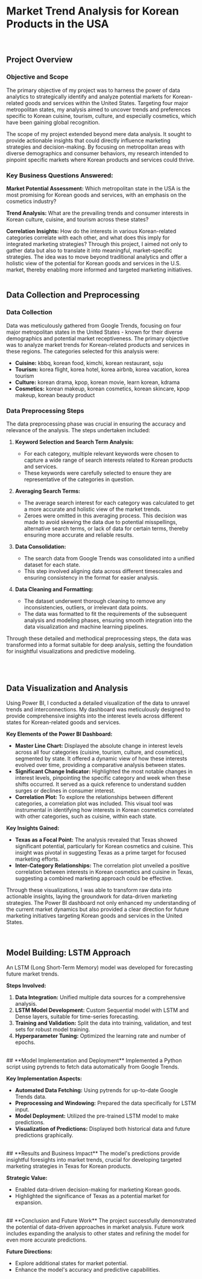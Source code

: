 # Market Trend Analysis for Korean Products in the USA
<br>

## **Project Overview**

### **Objective and Scope**
The primary objective of my project was to harness the power of data analytics to strategically identify and analyze potential markets for Korean-related goods and services within the United States. Targeting four major metropolitan states, my analysis aimed to uncover trends and preferences specific to Korean cuisine, tourism, culture, and especially cosmetics, which have been gaining global recognition.

The scope of my project extended beyond mere data analysis. It sought to provide actionable insights that could directly influence marketing strategies and decision-making. By focusing on metropolitan areas with diverse demographics and consumer behaviors, my research intended to pinpoint specific markets where Korean products and services could thrive.

### **Key Business Questions Answered:**
**Market Potential Assessment:** Which metropolitan state in the USA is the most promising for Korean goods and services, with an emphasis on the cosmetics industry?

**Trend Analysis:** What are the prevailing trends and consumer interests in Korean culture, cuisine, and tourism across these states?

**Correlation Insights:** How do the interests in various Korean-related categories correlate with each other, and what does this imply for integrated marketing strategies?
Through this project, I aimed not only to gather data but also to translate it into meaningful, market-specific strategies. The idea was to move beyond traditional analytics and offer a holistic view of the potential for Korean goods and services in the U.S. market, thereby enabling more informed and targeted marketing initiatives.
<br>
<br>

## **Data Collection and Preprocessing**

### **Data Collection**
Data was meticulously gathered from Google Trends, focusing on four major metropolitan states in the United States - known for their diverse demographics and potential market receptiveness. The primary objective was to analyze market trends for Korean-related products and services in these regions. The categories selected for this analysis were:

- **Cuisine:** kbbq, korean food, kimchi, korean restaurant, soju
- **Tourism:** korea flight, korea hotel, korea airbnb, korea vacation, korea tourism
- **Culture:** korean drama, kpop, korean movie, learn korean, kdrama
- **Cosmetics:** korean makeup, korean cosmetics, korean skincare, kpop makeup, korean beauty product

### **Data Preprocessing Steps**
The data preprocessing phase was crucial in ensuring the accuracy and relevance of the analysis. The steps undertaken included:

1. **Keyword Selection and Search Term Analysis:**
   - For each category, multiple relevant keywords were chosen to capture a wide range of search interests related to Korean products and services.
   - These keywords were carefully selected to ensure they are representative of the categories in question.

2. **Averaging Search Terms:**
   - The average search interest for each category was calculated to get a more accurate and holistic view of the market trends.
   - Zeroes were omitted in this averaging process. This decision was made to avoid skewing the data due to potential misspellings, alternative search terms, or lack of data for certain terms, thereby ensuring more accurate and reliable results.

3. **Data Consolidation:**
   - The search data from Google Trends was consolidated into a unified dataset for each state.
   - This step involved aligning data across different timescales and ensuring consistency in the format for easier analysis.

4. **Data Cleaning and Formatting:**
   - The dataset underwent thorough cleaning to remove any inconsistencies, outliers, or irrelevant data points.
   - The data was formatted to fit the requirements of the subsequent analysis and modeling phases, ensuring smooth integration into the data visualization and machine learning pipelines.

Through these detailed and methodical preprocessing steps, the data was transformed into a format suitable for deep analysis, setting the foundation for insightful visualizations and predictive modeling.

<br>
<br>

## **Data Visualization and Analysis**
Using Power BI, I conducted a detailed visualization of the data to unravel trends and interconnections. My dashboard was meticulously designed to provide comprehensive insights into the interest levels across different states for Korean-related goods and services.

**Key Elements of the Power BI Dashboard:**
- **Master Line Chart:** Displayed the absolute change in interest levels across all four categories (cuisine, tourism, culture, and cosmetics), segmented by state. It offered a dynamic view of how these interests evolved over time, providing a comparative analysis between states.
- **Significant Change Indicator:** Highlighted the most notable changes in interest levels, pinpointing the specific category and week when these shifts occurred. It served as a quick reference to understand sudden surges or declines in consumer interest.
- **Correlation Plot:** To explore the relationships between different categories, a correlation plot was included. This visual tool was instrumental in identifying how interests in Korean cosmetics correlated with other categories, such as cuisine, within each state.

**Key Insights Gained:**
- **Texas as a Focal Point:** The analysis revealed that Texas showed significant potential, particularly for Korean cosmetics and cuisine. This insight was pivotal in suggesting Texas as a prime target for focused marketing efforts.
- **Inter-Category Relationships:** The correlation plot unveiled a positive correlation between interests in Korean cosmetics and cuisine in Texas, suggesting a combined marketing approach could be effective.

Through these visualizations, I was able to transform raw data into actionable insights, laying the groundwork for data-driven marketing strategies. The Power BI dashboard not only enhanced my understanding of the current market dynamics but also provided a clear direction for future marketing initiatives targeting Korean goods and services in the United States.


<br>

## **Model Building: LSTM Approach**
An LSTM (Long Short-Term Memory) model was developed for forecasting future market trends. 

**Steps Involved:**
1. **Data Integration:** Unified multiple data sources for a comprehensive analysis.
2. **LSTM Model Development:** Custom Sequential model with LSTM and Dense layers, suitable for time-series forecasting.
3. **Training and Validation:** Split the data into training, validation, and test sets for robust model training.
4. **Hyperparameter Tuning:** Optimized the learning rate and number of epochs.
<br>
## **Model Implementation and Deployment**
Implemented a Python script using pytrends to fetch data automatically from Google Trends.

**Key Implementation Aspects:**
- **Automated Data Fetching:** Using pytrends for up-to-date Google Trends data.
- **Preprocessing and Windowing:** Prepared the data specifically for LSTM input.
- **Model Deployment:** Utilized the pre-trained LSTM model to make predictions.
- **Visualization of Predictions:** Displayed both historical data and future predictions graphically.
<br>
## **Results and Business Impact**
The model's predictions provide insightful foresights into market trends, crucial for developing targeted marketing strategies in Texas for Korean products.

**Strategic Value:**
- Enabled data-driven decision-making for marketing Korean goods.
- Highlighted the significance of Texas as a potential market for expansion.
<br>
## **Conclusion and Future Work**
The project successfully demonstrated the potential of data-driven approaches in market analysis. Future work includes expanding the analysis to other states and refining the model for even more accurate predictions.

**Future Directions:**
- Explore additional states for market potential.
- Enhance the model's accuracy and predictive capabilities.
